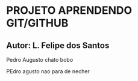 # PROJETO APRENDENDO GIT/GITHUB

## Autor: L. Felipe dos Santos

Pedro Augusto chato bobo

PEdro agusto nao para de necher
